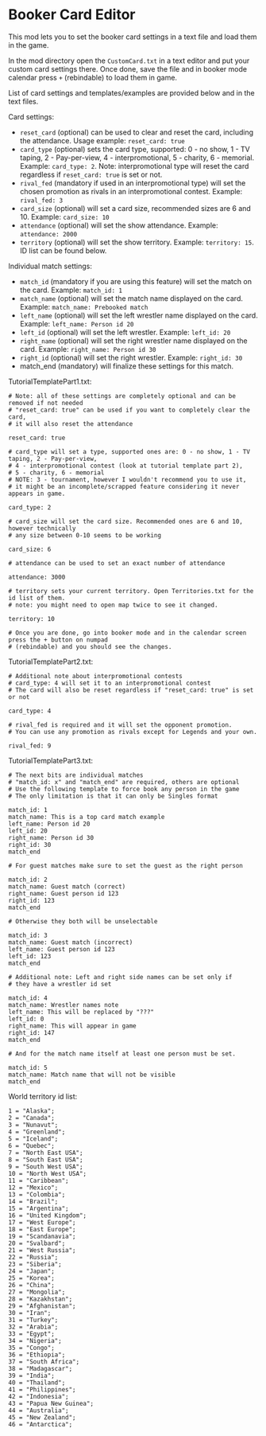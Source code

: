 # Booker Card Editor
This mod lets you to set the booker card settings in a text file and load them in the game.

In the mod directory open the `CustomCard.txt` in a text editor and put your custom card settings there. Once done, save the file and in booker mode calendar press `+` (rebindable) to load them in game.

List of card settings and templates/examples are provided below and in the text files.

Card settings:
- `reset_card` (optional) can be used to clear and reset the card, including the attendance. Usage example: `reset_card: true`
- `card_type` (optional) sets the card type, supported: 0 - no show, 1 - TV taping, 2 - Pay-per-view, 4 - interpromotional, 5 - charity, 6 - memorial. Example: `card_type: 2`. Note: interpromotional type will reset the card regardless if `reset_card: true` is set or not.
- `rival_fed` (mandatory if used in an interpromotional type) will set the chosen promotion as rivals in an interpromotional contest. Example: `rival_fed: 3`
- `card_size` (optional) will set a card size, recommended sizes are 6 and 10. Example: `card_size: 10`
- `attendance` (optional) will set the show attendance. Example: `attendance: 2000`
- `territory` (optional) will set the show territory. Example: `territory: 15`. ID list can be found below.

Individual match settings:
- `match_id` (mandatory if you are using this feature) will set the match on the card. Example: `match_id: 1`
- `match_name` (optional) will set the match name displayed on the card. Example: `match_name: Prebooked match`
- `left_name` (optional) will set the left wrestler name displayed on the card. Example: `left_name: Person id 20`
- `left_id` (optional) will set the left wrestler. Example: `left_id: 20`
- `right_name` (optional) will set the right wrestler name displayed on the card. Example: `right_name: Person id 30`
- `right_id` (optional) will set the right wrestler. Example: `right_id: 30`
- match_end (mandatory) will finalize these settings for this match.

TutorialTemplatePart1.txt:
```
# Note: all of these settings are completely optional and can be removed if not needed
# "reset_card: true" can be used if you want to completely clear the card,
# it will also reset the attendance

reset_card: true

# card_type will set a type, supported ones are: 0 - no show, 1 - TV taping, 2 - Pay-per-view,
# 4 - interpromotional contest (look at tutorial template part 2),
# 5 - charity, 6 - memorial
# NOTE: 3 - tournament, however I wouldn't recommend you to use it,
# it might be an incomplete/scrapped feature considering it never appears in game.

card_type: 2

# card_size will set the card size. Recommended ones are 6 and 10, however technically
# any size between 0-10 seems to be working

card_size: 6

# attendance can be used to set an exact number of attendance

attendance: 3000

# territory sets your current territory. Open Territories.txt for the id list of them.
# note: you might need to open map twice to see it changed.

territory: 10

# Once you are done, go into booker mode and in the calendar screen press the + button on numpad
# (rebindable) and you should see the changes.
```
TutorialTemplatePart2.txt:
```
# Additional note about interpromotional contests
# card_type: 4 will set it to an interpromotional contest
# The card will also be reset regardless if "reset_card: true" is set or not

card_type: 4

# rival_fed is required and it will set the opponent promotion.
# You can use any promotion as rivals except for Legends and your own.

rival_fed: 9

```
TutorialTemplatePart3.txt:
```
# The next bits are individual matches
# "match_id: x" and "match_end" are required, others are optional
# Use the following template to force book any person in the game
# The only limitation is that it can only be Singles format

match_id: 1
match_name: This is a top card match example
left_name: Person id 20
left_id: 20
right_name: Person id 30
right_id: 30
match_end

# For guest matches make sure to set the guest as the right person

match_id: 2
match_name: Guest match (correct)
right_name: Guest person id 123
right_id: 123
match_end

# Otherwise they both will be unselectable

match_id: 3
match_name: Guest match (incorrect)
left_name: Guest person id 123
left_id: 123
match_end

# Additional note: Left and right side names can be set only if
# they have a wrestler id set

match_id: 4
match_name: Wrestler names note
left_name: This will be replaced by "???"
left_id: 0
right_name: This will appear in game
right_id: 147
match_end

# And for the match name itself at least one person must be set.

match_id: 5
match_name: Match name that will not be visible
match_end

```
World territory id list:
```
1 = "Alaska";
2 = "Canada";
3 = "Nunavut";
4 = "Greenland";
5 = "Iceland";
6 = "Quebec";
7 = "North East USA";
8 = "South East USA";
9 = "South West USA";
10 = "North West USA";
11 = "Caribbean";
12 = "Mexico";
13 = "Colombia";
14 = "Brazil";
15 = "Argentina";
16 = "United Kingdom";
17 = "West Europe";
18 = "East Europe";
19 = "Scandanavia";
20 = "Svalbard";
21 = "West Russia";
22 = "Russia";
23 = "Siberia";
24 = "Japan";
25 = "Korea";
26 = "China";
27 = "Mongolia";
28 = "Kazakhstan";
29 = "Afghanistan";
30 = "Iran";
31 = "Turkey";
32 = "Arabia";
33 = "Egypt";
34 = "Nigeria";
35 = "Congo";
36 = "Ethiopia";
37 = "South Africa";
38 = "Madagascar";
39 = "India";
40 = "Thailand";
41 = "Philippines";
42 = "Indonesia";
43 = "Papua New Guinea";
44 = "Australia";
45 = "New Zealand";
46 = "Antarctica";
```